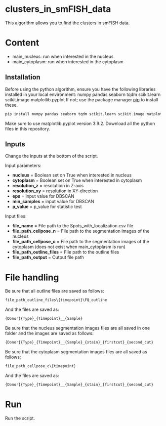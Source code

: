 # clusters_in_smFISH_data
This algorithm allows you to find the clusters in smFISH data. 

# Content
* main_nucleus: run when interested in the nucleus
* main_cytoplasm: run when interested in the cytoplasm 

## Installation
Before using the python algorithm, ensure you have the following libraries installed in your local environment: numpy pandas seaborn tqdm scikit.learn scikit.image matplotlib.pyplot
If not; use the package manager [pip](https://pip.pypa.io/en/stable/) to install these.

```bash
pip install numpy pandas seaborn tqdm scikit.learn scikit.image matplotlib.pyplot
```
Make sure to use matplotlib.pyplot version 3.9.2. 
Download all the python files in this repository. 

## Inputs 
Change the inputs at the bottom of the script. 

Input parameters:
* **nucleus** = Boolean set on True when interested in nucleus 
* **cytoplasm** = Boolean set on True when interested in cytoplasm 
* **resolution_z** = resolutioin in Z-axis
* **resolution_xy** = resolution in XY-direction
* **eps** = input value for DBSCAN
* **min_samples** = input value for DBSCAN
* **p_value** = p_value for statistic test 
  
Input files:
* **file_name** = File path to the Spots_with_localization.csv file
* **file_path_cellpose_n** = File path to the segmentation images of the nucleus
* **file_path_cellpose_c** = File path to the segmentation images of the cytoplasm (does not exist when main_cytoplasm is run)
* **file_path_outline_files** =  File path to the outline files
* **file_path_output** = Output file path

# File handling
Be sure that all outline files are saved as follows: 
```python
file_path_outline_files\{timepoint}\FQ_outline
```
And the files are saved as:
```python
{Donor}{Type}_{Timepoint}__{Sample}
```

Be sure that the nucleus segmentation images files are all saved in one folder and the images are saved as follows: 
```python
{Donor}{Type}_{Timepoint}__{Sample}_{stain}_{firstcut}_{second_cut}
```

Be sure that the cytoplasm segmentation images files are all saved as follows: 
```python
file_path_cellpose_c\{timepoint}
```
And the files are saved as:
```python
{Donor}{Type}_{Timepoint}__{Sample}_{stain}_{firstcut}_{second_cut}
```

# Run
Run the script. 
